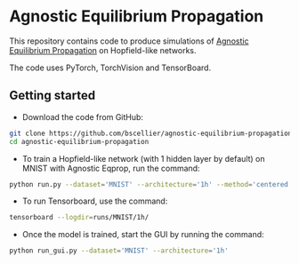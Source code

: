# Agnostic Equilibrium Propagation

This repository contains code to produce simulations of [Agnostic Equilibrium Propagation](https://arxiv.org/abs/2205.15021) on Hopfield-like networks.

The code uses PyTorch, TorchVision and TensorBoard.

## Getting started
* Download the code from GitHub:
```bash
git clone https://github.com/bscellier/agnostic-equilibrium-propagation
cd agnostic-equilibrium-propagation
```
* To train a Hopfield-like network (with 1 hidden layer by default) on MNIST with Agnostic Eqprop, run the command:
``` bash
python run.py --dataset='MNIST' --architecture='1h' --method='centered' --verbose
```
* To run Tensorboard, use the command:
``` bash
tensorboard --logdir=runs/MNIST/1h/
```
* Once the model is trained, start the GUI by running the command:
``` bash
python run_gui.py --dataset='MNIST' --architecture='1h'
```
